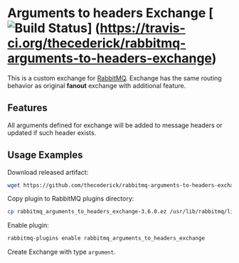 # Arguments to headers Exchange [![Build Status](https://travis-ci.org/thecederick/rabbitmq-arguments-to-headers-exchange.svg?branch=master)] (https://travis-ci.org/thecederick/rabbitmq-arguments-to-headers-exchange)

This is a custom exchange for [RabbitMQ](http://www.rabbitmq.com/). Exchange has the same routing behavior as original **fanout** exchange with additional feature.

## Features

All arguments defined for exchange will be added to message headers or updated if such header exists.

## Usage Examples

Download released artifact:
```sh
wget https://github.com/thecederick/rabbitmq-arguments-to-headers-exchange/releases/download/rabbitmq-3.6.0-1.0.2/rabbitmq_arguments_to_headers_exchange-3.6.0.ez
```
Copy plugin to RabbitMQ plugins directory:
```sh
cp rabbitmq_arguments_to_headers_exchange-3.6.0.ez /usr/lib/rabbitmq/lib/rabbitmq_server-3.6.0/plugins
```
Enable plugin:
```sh
rabbitmq-plugins enable rabbitmq_arguments_to_headers_exchange
```
Create Exchange with type `argument`.


